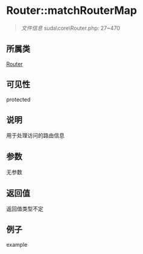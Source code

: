 # Router::matchRouterMap



> *文件信息* suda\core\Router.php: 27~470

## 所属类 

[Router](../Router.md)

## 可见性

 protected 

## 说明

用于处理访问的路由信息


## 参数


无参数


## 返回值

返回值类型不定


## 例子

example